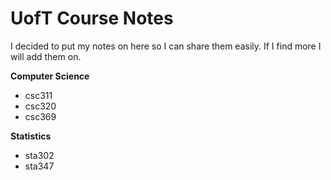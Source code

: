# UofT Course Notes
I decided to put my notes on here so I can share them easily. If I find more I will add them on. 

**Computer Science**
- csc311
- csc320
- csc369

**Statistics**
- sta302
- sta347
